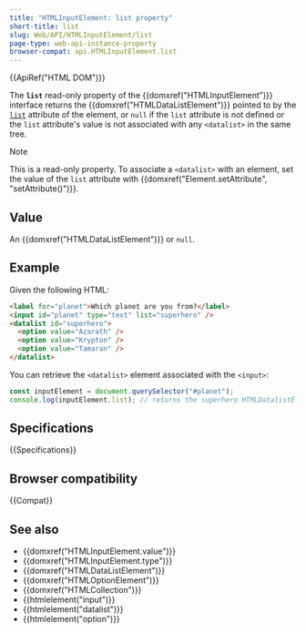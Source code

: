 ```yaml
---
title: "HTMLInputElement: list property"
short-title: list
slug: Web/API/HTMLInputElement/list
page-type: web-api-instance-property
browser-compat: api.HTMLInputElement.list
---
```


{{ApiRef("HTML DOM")}}

The **`list`** read-only property of the {{domxref("HTMLInputElement")}} interface returns the {{domxref("HTMLDataListElement")}} pointed to by the [`list`](/en-US/docs/Web/HTML/Reference/Element/input#list) attribute of the element, or `null` if the `list` attribute is not defined or the `list` attribute's value is not associated with any `<datalist>` in the same tree.

> [!NOTE]
> This is a read-only property. To associate a `<datalist>` with an element, set the value of the `list` attribute with {{domxref("Element.setAttribute", "setAttribute()")}}.

## Value

An {{domxref("HTMLDataListElement")}} or `null`.

## Example

Given the following HTML:

```html
<label for="planet">Which planet are you from?</label>
<input id="planet" type="text" list="superhero" />
<datalist id="superhero">
  <option value="Azarath" />
  <option value="Krypton" />
  <option value="Tamaran" />
</datalist>
```

You can retrieve the `<datalist>` element associated with the `<input>`:

```js
const inputElement = document.querySelector("#planet");
console.log(inputElement.list); // returns the superhero HTMLDatalistElement
```

## Specifications

{{Specifications}}

## Browser compatibility

{{Compat}}

## See also

- {{domxref("HTMLInputElement.value")}}
- {{domxref("HTMLInputElement.type")}}
- {{domxref("HTMLDataListElement")}}
- {{domxref("HTMLOptionElement")}}
- {{domxref("HTMLCollection")}}
- {{htmlelement("input")}}
- {{htmlelement("datalist")}}
- {{htmlelement("option")}}

